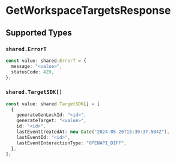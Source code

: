 # GetWorkspaceTargetsResponse


## Supported Types

### `shared.ErrorT`

```typescript
const value: shared.ErrorT = {
  message: "<value>",
  statusCode: 429,
};
```

### `shared.TargetSDK[]`

```typescript
const value: shared.TargetSDK[] = [
  {
    generateGenLockId: "<id>",
    generateTarget: "<value>",
    id: "<id>",
    lastEventCreatedAt: new Date("2024-05-26T15:39:37.504Z"),
    lastEventId: "<id>",
    lastEventInteractionType: "OPENAPI_DIFF",
  },
];
```

